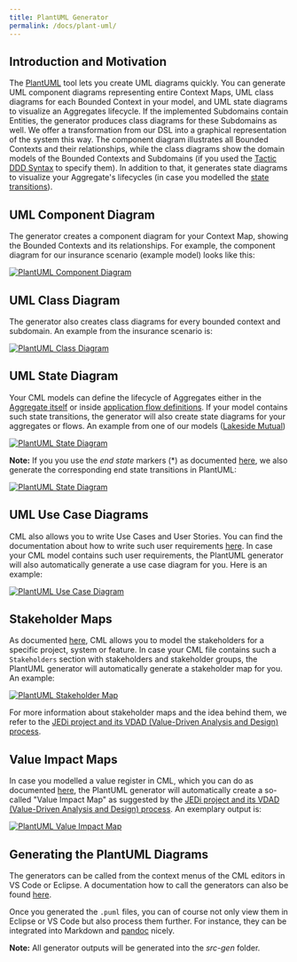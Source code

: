 ```yaml
---
title: PlantUML Generator
permalink: /docs/plant-uml/
---
```


## Introduction and Motivation
The [PlantUML](http://plantuml.com/) tool lets you create UML diagrams quickly. You can generate UML component diagrams representing entire Context Maps, UML class diagrams for each Bounded Context in your model, and UML state diagrams to visualize an Aggregates lifecycle. If the implemented Subdomains contain Entities, the generator produces class diagrams for these Subdomains as well. We offer a transformation from our DSL into a graphical representation of the system this way. The component diagram illustrates all Bounded Contexts and their relationships, while the class diagrams show the domain models of the Bounded Contexts and Subdomains (if you used the [Tactic DDD Syntax](/docs/tactic-ddd/) to specify them). In addition to that, it generates state diagrams to visualize your Aggregate's lifecycles (in case you modelled the [state transitions](/docs/aggregate/#aggregate-lifecycle-and-state-transitions)).

## UML Component Diagram
The generator creates a component diagram for your Context Map, showing the Bounded Contexts and its relationships. For example, the component diagram for our insurance scenario (example model) looks like this:

<a href="/img/plantuml-insurance-example-component-diagram.png">![PlantUML Component Diagram](/img/plantuml-insurance-example-component-diagram.png)</a>

## UML Class Diagram
The generator also creates class diagrams for every bounded context and subdomain. An example from the insurance scenario is:

<a href="/img/plantuml-insurance-example-class-diagram.png">![PlantUML Class Diagram](/img/plantuml-insurance-example-class-diagram.png)</a>

## UML State Diagram
Your CML models can define the lifecycle of Aggregates either in the [Aggregate itself](/docs/aggregate/#aggregate-lifecycle-and-state-transitions) or inside [application flow definitions](/docs/application-and-process-layer/#state-transitions). If your model contains such state transitions, the generator will also create state diagrams for your aggregates or flows. An example from one of our models ([Lakeside Mutual](https://github.com/Microservice-API-Patterns/LakesideMutual))

<a href="/img/QuoteRequestFlow_BC_InsuranceQuotes_QuoteRequestFlow_StateDiagram.png">![PlantUML State Diagram](/img/QuoteRequestFlow_BC_InsuranceQuotes_QuoteRequestFlow_StateDiagram.png)</a>

**Note:** If you you use the _end state_ markers (*) as documented [here](/docs/aggregate/#aggregate-lifecycle-and-state-transitions), we also generate the corresponding end state transitions in PlantUML:

<a href="/img/QuoteRequestFlow_BC_InsuranceQuotes_QuoteRequestFlow_StateDiagram_with-end-States.png">![PlantUML State Diagram](/img/QuoteRequestFlow_BC_InsuranceQuotes_QuoteRequestFlow_StateDiagram_with-end-States.png)</a>

## UML Use Case Diagrams
CML also allows you to write Use Cases and User Stories. You can find the documentation about how to write such user requirements [here](/docs/user-requirements/). In case your CML model contains such user requirements, the PlantUML generator will also automatically generate a use case diagram for you. Here is an example:

<a href="/img/plantuml-generation-use-case-diagram-example.png">![PlantUML Use Case Diagram](/img/plantuml-generation-use-case-diagram-example.png)</a>

## Stakeholder Maps
As documented [here](/docs/stakeholders/), CML allows you to model the stakeholders for a specific project, system or feature. In case your CML file contains such a `Stakeholders` section with stakeholders and stakeholder groups, the PlantUML generator will automatically generate a stakeholder map for you. An example:

<a href="/img/stakeholder-map-sdd-sample-simple.png">![PlantUML Stakeholder Map](/img/stakeholder-map-sdd-sample-simple.png)</a>

For more information about stakeholder maps and the idea behind them, we refer to the [JEDi project and its VDAD (Value-Driven Analysis and Design) process](tbd).

## Value Impact Maps
In case you modelled a value register in CML, which you can do as documented [here](/docs/value-registers/), the PlantUML generator will automatically create a so-called "Value Impact Map" as suggested by the [JEDi project and its VDAD (Value-Driven Analysis and Design) process](tbd). An exemplary output is:

<a href="/img/value-impact-map-sdd-sample.png">![PlantUML Value Impact Map](/img/value-impact-map-sdd-sample.png)</a>

## Generating the PlantUML Diagrams
The generators can be called from the context menus of the CML editors in VS Code or Eclipse. A documentation how to call the generators can also be found [here](/docs/generators/#using-the-generators).

Once you generated the `.puml` files, you can of course not only view them in Eclipse or VS Code but also process them further. For instance, they can be integrated into Markdown and [pandoc](https://pandoc.org/extras.html) nicely.

**Note:** All generator outputs will be generated into the *src-gen* folder.
